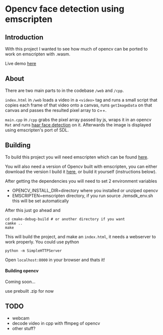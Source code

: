 # Opencv face detection using emscripten

## Introduction

With this project I wanted to see how much of opencv can be ported to work 
on emscripten with .wasm.

Live demo [here](https://serghov.github.io/OpencvFaceDetectWasm/cmake-build-debug/index.html)

## About

There are two main parts to in the codebase `/web` and `/cpp`.

`index.html` in `/web` loads a video in a `<video>` tag and runs a small script
that copies each frame of that video onto a canvas, runs `getImageData` on that canvas
and passes the resulted pixel array to c++.

`main.cpp` in `/cpp` grabs the pixel array passed by js, wraps it in an opencv `Mat`
and runs [haar face detection](http://docs.opencv.org/2.4/doc/tutorials/objdetect/cascade_classifier/cascade_classifier.html) on it.
Afterwards the image is displayed using emscripten's port of SDL.

## Building


To build this project you will need emscripten which can be found [here](http://kripken.github.io/emscripten-site/docs/getting_started/downloads.html).

You will also need a version of Opencv built with emscripten, you can either download the version I build it [here](https://drive.google.com/file/d/0B2jxqOyAJmV6Ul9uUzFGNjV2SlE/view?usp=sharing),
or build it yourself (instructions below).

After getting the dependencies you will need to set 2 environment variables
* OPENCV_INSTALL_DIR=directory where you installed or unziped opencv
* EMSCRIPTEN=emscripten directory, if you run source ./emsdk_env.sh this will be set automatically
 
 After this just go ahead and 
 ```
 cd cmake-debug-build # or another directory if you want
 camke ..
 make
 ```
 This will build the project, and make an `index.html`, it needs a webserver to work properly.
 You could use python
 ```
 python -m SimpleHTTPServer
 ```
 Open `localhost:8000` in your browser and thats it!
 
#### Building opencv

Coming soon...

use prebuilt .zip for now

## TODO

* webcam
* decode video in cpp with ffmpeg of opencv
* other stuff?